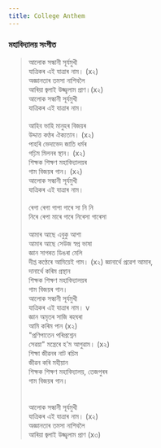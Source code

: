 ```yaml
---
title: College Anthem
---
```


### মহাবিদ্যালয় সংগীত 
>  আলোক সন্ধানী সূৰ্যমুখী <br/>
> যাত্ৰিকৰ এই যাত্ৰাৰ নাম। (x২)<br/> 
> অজ্ঞানতাৰ তমসা নাশিবলৈ <br/>
> আৰিয়া জ্বলাই উজ্জ্বলাম প্ৰাণ।(x২) <br/>
> আলোক সন্ধানী সূৰ্যমুখী <br/>
> যাত্ৰিকৰ এই যাত্ৰাৰ নাম। <br/>
>  <br/>
> আহিব ভাহি মানুহৰ বিজয়ৰ<br/> 
> উদ্দাত্ত কণ্ঠৰ ঐক্যতান। (x২) <br/>
> পাহৰি ভেদাভেদ জাতি ধৰ্মৰ  <br/>
> গঢ়িম মিলনৰ স্থান। (x২) <br/>
> শিক্ষক শিক্ষণ মহাবিদ্যালয়ৰ <br/>
> গাম বিজয়ৰ গান। (x২) <br/>
> আলোক সন্ধানী সূৰ্যমুখী <br/>
> যাত্ৰিকৰ এই যাত্ৰাৰ নাম। <br/>
>  <br/>
> ৰেগা ৰেগা গাপা গাৰে সা নি নি <br/>
> নিৰে ৰেপা মাৰে গাৰে নিৰেসা গাৰেসা <br/>
>  <br/>
> আমাৰ আছে এবুকু আশা <br/>
> আমাৰ আছে সেউজ স্বপ্ন ভাষা <br/>
> জ্ঞান সাগৰত ডিঙৰা মেলি <br/>
> দীপ্ত কণ্ঠেৰে আমিয়েই গাম। (x২)
> জ্ঞানাৰ্থে প্ৰৱেশ আমাৰ, <br/>
> দানাৰ্থে কৰিম প্ৰস্থান <br/>
> শিক্ষক শিক্ষণ মহাবিদ্যালয়ৰ <br/>
> গাম বিজয়ৰ গান। <br/>
> আলোক সন্ধানী সূৰ্যমুখী <br/>
> যাত্ৰিকৰ এই যাত্ৰাৰ নাম। v
>  <br/>
> জ্ঞান অমৃতৰ সাজি ৰহঘৰা<br/> 
> আমি কৰিম পান (x২) <br/>
> "প্ৰণিপাতেন পৰিপ্ৰশ্নেন <br/>
> সেৱয়া" মন্ত্ৰেৰে হ'ম আগুৱাম। (x২)<br/> 
> শিক্ষা জীৱনৰ নাট ৰচিম <br/>
> জীৱন কৰি মহীয়ান <br/>
> শিক্ষক শিক্ষণ মহাবিদ্যালয়, তেজপুৰৰ <br/>
> গাম বিজয়ৰ গান। <br/>
><br/>  
> আলোক সন্ধানী সূৰ্যমুখী <br/>
> যাত্ৰিকৰ এই যাত্ৰাৰ নাম। (x২)<br/> 
> অজ্ঞানতাৰ তমসা নাশিবলৈ <br/>
> আৰিয়া জ্বলাই উজ্জ্বলাম প্ৰাণ (x৩)<br/> 
